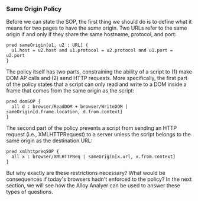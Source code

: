 ### Same Origin Policy

Before we can state the SOP, the first thing we should do is to define what it means for two pages to have the *same* origin. Two URLs refer to the same origin if and only if they share the same hostname, protocol, and port:
```
pred sameOrigin[u1, u2 : URL] {
  u1.host = u2.host and u1.protocol = u2.protocol and u1.port = u2.port
}
```
The policy itself has two parts, constraining the ability of a script to (1) make DOM AP calls and (2) send HTTP requests. More specifically, the first part of the policy states that a script can only read and write to a DOM inside a frame that comes from the same origin as the script:
```
pred domSOP {
  all d : browser/ReadDOM + browser/WriteDOM | sameOrigin[d.frame.location, d.from.context]
}
```
The second part of the policy prevents a script from sending an HTTP request (i.e., XMLHTTPRequest) to a server unless the script belongs to the same origin as the destination URL: 
```
pred xmlhttpreqSOP {
  all x : browser/XMLHTTPReq | sameOrigin[x.url, x.from.context]
}
```
But why exactly are these restrictions necessary? What would be consequences if today's browsers hadn't enforced to the policy? In the next section, we will see how the Alloy Analyer can be used to answer these types of questions.
